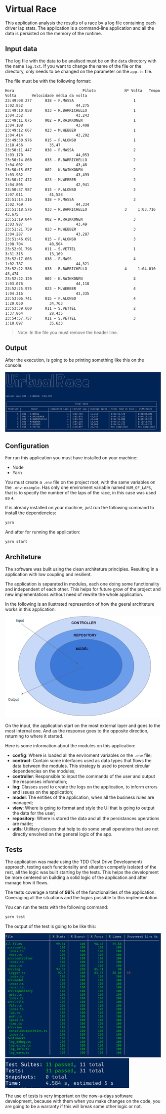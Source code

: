 # Virtual Race

This application analysis the results of a race by a log file containing each driver lap stats. 
The application is a command-line application and all the data is persisted on the memory of the runtime. 

## Input data

The log file with the data to be analised must be on the ```data``` directory with the name ```log.txt```. If you want to change the name of the file or the directory, only needs to be changed on the parameter on the ```app.ts``` file.

The file must be with the following format:

```text
Hora                               Piloto             Nº Volta   Tempo Volta       Velocidade média da volta
23:49:08.277      038 – F.MASSA                           1		1:02.852                        44,275
23:49:10.858      033 – R.BARRICHELLO                     1		1:04.352                        43,243
23:49:11.075      002 – K.RAIKKONEN                       1             1:04.108                        43,408
23:49:12.667      023 – M.WEBBER                          1		1:04.414                        43,202
23:49:30.976      015 – F.ALONSO                          1		1:18.456			35,47
23:50:11.447      038 – F.MASSA                           2		1:03.170                        44,053
23:50:14.860      033 – R.BARRICHELLO                     2		1:04.002                        43,48
23:50:15.057      002 – K.RAIKKONEN                       2             1:03.982                        43,493
23:50:17.472      023 – M.WEBBER                          2		1:04.805                        42,941
23:50:37.987      015 – F.ALONSO                          2		1:07.011			41,528
23:51:14.216      038 – F.MASSA                           3		1:02.769                        44,334
23:51:18.576      033 – R.BARRICHELLO		          3		1:03.716                        43,675
23:51:19.044      002 – K.RAIKKONEN                       3		1:03.987                        43,49
23:51:21.759      023 – M.WEBBER                          3		1:04.287                        43,287
23:51:46.691      015 – F.ALONSO                          3		1:08.704			40,504
23:52:01.796      011 – S.VETTEL                          1		3:31.315			13,169
23:52:17.003      038 – F.MASS                            4		1:02.787                        44,321
23:52:22.586      033 – R.BARRICHELLO		          4		1:04.010                        43,474
23:52:22.120      002 – K.RAIKKONEN                       4		1:03.076                        44,118
23:52:25.975      023 – M.WEBBER                          4		1:04.216                        43,335
23:53:06.741      015 – F.ALONSO                          4		1:20.050			34,763
23:53:39.660      011 – S.VETTEL                          2		1:37.864			28,435
23:54:57.757      011 – S.VETTEL                          3		1:18.097			35,633

```

>Note:
>In the file you must remove the header line.


## Output

After the execution, is going to be printing something like this on the console:

![Print](./images/output_on_console.png)


## Configuration

For run this application you must have installed on your machine:

* Node
* Yarn

You must create a ```.env``` file on the project root, with the same variables on the ```.env-example```.
Has only one enviroment variable named ```NUM_OF_LAPS```, that is to specify the number of the laps of the race, in this case was used as ```4```.

If is already installed on your machine, just run the following command to install the dependencies:

```bash
yarn
```

And after for running the application:

```bash
yarn start
```

## Architeture

The software was built using the clean architeture principles. Resulting in a application with low coupling and resilient. 

The application is separated in modules, each one doing some functionality and independent of each other. This helps for future grow of the project and new implementations without need of rewrite the whole application.

In the following is an ilustrated represention of how the geeral architeture works in this application:

![Architeture](./images/architeture.png)

On the input, the application start on the most external layer and goes to the most internal one. And as the response goes to the opposite direction, returning to where it started.

Here is some information about the modules on this application:

* <b>config</b>: Where is loaded all the enviroment variables on the ```.env``` file;
* <b>contract</b>: Contain some interfaces used as data types that flows the data between the modules. This strategy is used to prevent circular dependencies on the modules;
* <b>controller</b>: Responsible to input the commands of the user and output the responses information;
* <b>log</b>: Classes used to create the logs on the application, to inform errors and issues on the application;
* <b>model</b>: The entities of the application, when all the business rules are managed;
* <b>view</b>: Where is going to format and style the UI that is going to output the data for the user;
* <b>repository</b>: Where is stored the data and all the persistances operations are made;
* <b>utils</b>: Utilitary classes that help to do some small operations that are not directly envolved on the general logic of the app.

## Tests

The application was made using the TDD (Test Drive Development) approach, testing each functionality and situation competly isolated of the rest, all the logic was built starting by the tests. This helps the development be more centered on building a solid logic of the application and after manage how it flows.

The tests coverage a total of <b>99%</b> of the functionalities of the application. Coveraging all the situations and the logics possible to this implementation. 

You can run the tests with the following command:

```bash
yarn test
```

The output of the test is going to be like this:

![Tests](./images/tests.png)
![Tests Results](./images/tests_results.png)

The use of tests is very important on the now-a-days software development, because with them when you make changes on the code, you are going to be a warranty if this will break some other logic or not.

